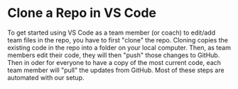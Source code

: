 # Clone a Repo in VS Code
To get started using VS Code as a team member (or coach) to edit/add team files in the repo, you have to first "clone" the repo. Cloning copies the existing code in the repo into a folder on your local computer. Then, as team members edit their code, they will then "push" those changes to GitHub. Then in oder for everyone to have a copy of the most current code, each team member will "pull" the updates from GitHub. Most of these steps are automated with our setup.
